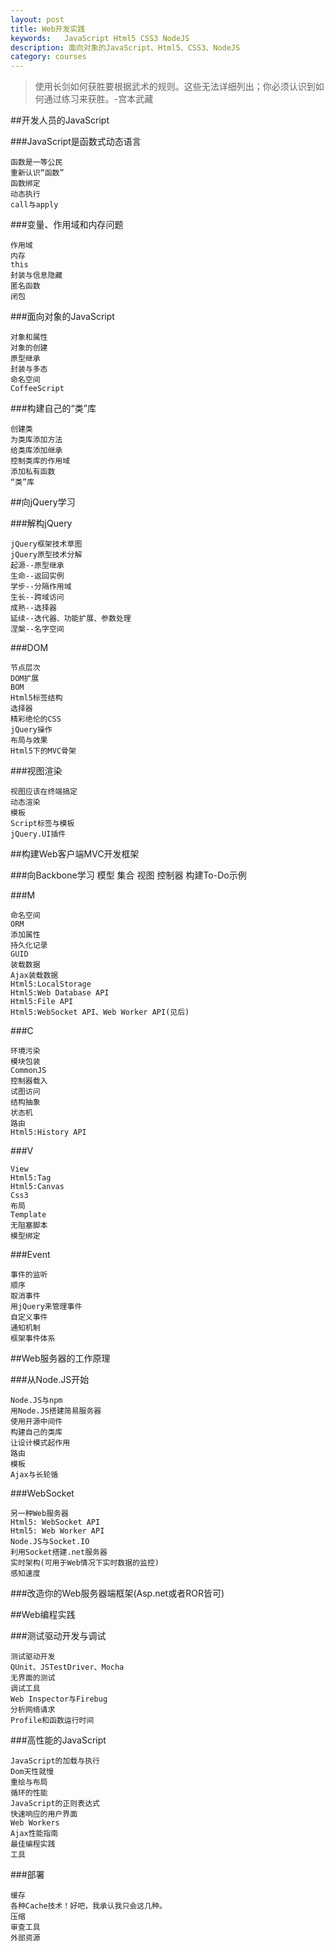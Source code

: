 ```yaml
---
layout: post
title: Web开发实践
keywords:	JavaScript Html5 CSS3 NodeJS
description: 面向对象的JavaScript、Html5、CSS3、NodeJS
category: courses
---
```


> 使用长剑如何获胜要根据武术的规则。这些无法详细列出；你必须认识到如何通过练习来获胜。-宫本武藏

##开发人员的JavaScript

###JavaScript是函数式动态语言

	函数是一等公民
	重新认识“函数”
	函数绑定
	动态执行
	call与apply

###变量、作用域和内存问题
	
	作用域
	内存
	this
	封装与信息隐藏
	匿名函数
	闭包

###面向对象的JavaScript

	对象和属性
	对象的创建
	原型继承
	封装与多态
	命名空间
	CoffeeScript

###构建自己的“类”库

	创建类
	为类库添加方法
	给类库添加继承
	控制类库的作用域
	添加私有函数
	“类”库

##向jQuery学习

###解构jQuery

	jQuery框架技术草图
	jQuery原型技术分解
	起源--原型继承
	生命--返回实例
	学步--分隔作用域
	生长--跨域访问
	成熟--选择器
	延续--迭代器、功能扩展、参数处理
	涅槃--名字空间

###DOM

	节点层次
	DOM扩展
	BOM
	Html5标签结构
	选择器
	精彩绝伦的CSS
	jQuery操作
	布局与效果
	Html5下的MVC骨架

###视图渲染

	视图应该在终端搞定
	动态渲染
	模板
	Script标签与模板
	jQuery.UI插件

##构建Web客户端MVC开发框架

###向Backbone学习
	模型
	集合
	视图
	控制器
	构建To-Do示例

###M

	命名空间
	ORM
	添加属性
	持久化记录
	GUID
	装载数据
	Ajax装载数据
	Html5:LocalStorage
	Html5:Web Database API
	Html5:File API
	Html5:WebSocket API、Web Worker API(见后)

###C

	环境污染
	模块包装
	CommonJS
	控制器载入
	试图访问
	结构抽象
	状态机
	路由
	Html5:History API

###V

	View
	Html5:Tag
	Html5:Canvas
	Css3
	布局
	Template
	无阻塞脚本
	模型绑定

###Event

	事件的监听
	顺序
	取消事件
	用jQuery来管理事件
	自定义事件
	通知机制
	框架事件体系

##Web服务器的工作原理

###从Node.JS开始

	Node.JS与npm
	用Node.JS搭建简易服务器
	使用开源中间件
	构建自己的类库
	让设计模式起作用
	路由
	模板
	Ajax与长轮循

###WebSocket
	
	另一种Web服务器
	Html5: WebSocket API
	Html5: Web Worker API
	Node.JS与Socket.IO
	利用Socket搭建.net服务器
	实时架构(可用于Web情况下实时数据的监控)
	感知速度

###改造你的Web服务器端框架(Asp.net或者ROR皆可)

##Web编程实践

###测试驱动开发与调试

	测试驱动开发
	QUnit、JSTestDriver、Mocha
	无界面的测试
	调试工具
	Web Inspector与Firebug
	分析网络请求
	Profile和函数运行时间

###高性能的JavaScript

	JavaScript的加载与执行
	Dom天性就慢
	重绘与布局
	循环的性能
	JavaScript的正则表达式
	快速响应的用户界面
	Web Workers
	Ajax性能指南
	最佳编程实践
	工具

###部署

	缓存
	各种Cache技术！好吧，我承认我只会这几种。
	压缩
	审查工具
	外部资源